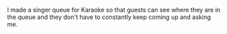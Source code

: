 I made a singer queue for Karaoke so that guests can see where they are in the queue and they don't have to constantly keep coming up and asking me.
